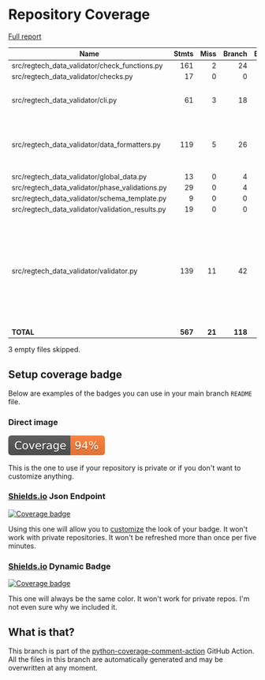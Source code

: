 # Repository Coverage

[Full report](https://htmlpreview.github.io/?https://github.com/cfpb/regtech-data-validator/blob/python-coverage-comment-action-data/htmlcov/index.html)

| Name                                                |    Stmts |     Miss |   Branch |   BrPart |   Cover |   Missing |
|---------------------------------------------------- | -------: | -------: | -------: | -------: | ------: | --------: |
| src/regtech\_data\_validator/check\_functions.py    |      161 |        2 |       24 |        0 |     99% |     74-78 |
| src/regtech\_data\_validator/checks.py              |       17 |        0 |        0 |        0 |    100% |           |
| src/regtech\_data\_validator/cli.py                 |       61 |        3 |       18 |        3 |     92% |96->99, 112-113, 124 |
| src/regtech\_data\_validator/data\_formatters.py    |      119 |        5 |       26 |        4 |     92% |187-190, 193, 258->261, 270 |
| src/regtech\_data\_validator/global\_data.py        |       13 |        0 |        4 |        0 |    100% |           |
| src/regtech\_data\_validator/phase\_validations.py  |       29 |        0 |        4 |        0 |    100% |           |
| src/regtech\_data\_validator/schema\_template.py    |        9 |        0 |        0 |        0 |    100% |           |
| src/regtech\_data\_validator/validation\_results.py |       19 |        0 |        0 |        0 |    100% |           |
| src/regtech\_data\_validator/validator.py           |      139 |       11 |       42 |        9 |     89% |33->40, 98->138, 110, 115, 132, 135->138, 206, 231-233, 243-246 |
|                                           **TOTAL** |  **567** |   **21** |  **118** |   **16** | **94%** |           |

3 empty files skipped.


## Setup coverage badge

Below are examples of the badges you can use in your main branch `README` file.

### Direct image

[![Coverage badge](https://raw.githubusercontent.com/cfpb/regtech-data-validator/python-coverage-comment-action-data/badge.svg)](https://htmlpreview.github.io/?https://github.com/cfpb/regtech-data-validator/blob/python-coverage-comment-action-data/htmlcov/index.html)

This is the one to use if your repository is private or if you don't want to customize anything.

### [Shields.io](https://shields.io) Json Endpoint

[![Coverage badge](https://img.shields.io/endpoint?url=https://raw.githubusercontent.com/cfpb/regtech-data-validator/python-coverage-comment-action-data/endpoint.json)](https://htmlpreview.github.io/?https://github.com/cfpb/regtech-data-validator/blob/python-coverage-comment-action-data/htmlcov/index.html)

Using this one will allow you to [customize](https://shields.io/endpoint) the look of your badge.
It won't work with private repositories. It won't be refreshed more than once per five minutes.

### [Shields.io](https://shields.io) Dynamic Badge

[![Coverage badge](https://img.shields.io/badge/dynamic/json?color=brightgreen&label=coverage&query=%24.message&url=https%3A%2F%2Fraw.githubusercontent.com%2Fcfpb%2Fregtech-data-validator%2Fpython-coverage-comment-action-data%2Fendpoint.json)](https://htmlpreview.github.io/?https://github.com/cfpb/regtech-data-validator/blob/python-coverage-comment-action-data/htmlcov/index.html)

This one will always be the same color. It won't work for private repos. I'm not even sure why we included it.

## What is that?

This branch is part of the
[python-coverage-comment-action](https://github.com/marketplace/actions/python-coverage-comment)
GitHub Action. All the files in this branch are automatically generated and may be
overwritten at any moment.